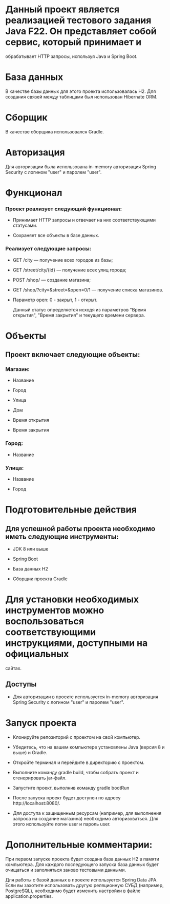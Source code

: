 # Данный проект является реализацией тестового задания Java F22. Он представляет собой сервис, который принимает и
обрабатывает HTTP запросы, используя Java и Spring Boot.

# База данных

В качестве базы данных для этого проекта использовалась H2. Для создания связей между таблицами был использован
Hibernate ORM.

# Сборщик

В качестве сборщика использовался Gradle.

# Авторизация

Для авторизации была использована in-memory авторизация Spring Security с логином "user" и паролем "user".

# Функционал

### Проект реализует следующий функционал:

* Принимает HTTP запросы и отвечает на них соответствующими статусами.

* Сохраняет все объекты в базе данных.

### Реализует следующие запросы:

* GET /city — получение всех городов из базы;

* GET /street/city/{id} — получение всех улиц города;

* POST /shop/ — создание магазина;

* GET /shop/?city=&street=&open=0/1 — получение списка магазинов.

* Параметр open: 0 - закрыт, 1 - открыт.

  Данный статус определяется исходя из параметров
  "Время открытия", "Время закрытия" и текущего времени сервера.

# Объекты

## Проект включает следующие объекты:

### Магазин:

* Название

* Город

* Улица

* Дом

* Время открытия

* Время закрытия

### Город:

* Название

### Улица:

* Название

* Город

# Подготовительные действия

## Для успешной работы проекта необходимо иметь следующие инструменты:

* JDK 8 или выше

* Spring Boot

* База данных H2

* Сборщик проекта Gradle

# Для установки необходимых инструментов можно воспользоваться соответствующими инструкциями, доступными на официальных
сайтах.

## Доступы

* Для авторизации в проекте используется in-memory авторизация Spring Security с логином "user" и паролем "user".

# Запуск проекта

*  Клонируйте репозиторий с проектом на свой компьютер.

*  Убедитесь, что на вашем компьютере установлены Java (версия 8 и выше) и Gradle.

*  Откройте терминал и перейдите в директорию с проектом.

*  Выполните команду gradle build, чтобы собрать проект и сгенерировать jar-файл.

*  Запустите проект, выполнив команду gradle bootRun

*  После запуска проект будет доступен по адресу http://localhost:8080/.

*  Для доступа к защищенным ресурсам (например, для выполнения запроса на создание магазина) необходимо авторизоваться.
   Для этого используйте логин user и пароль user.

# Дополнительные комментарии:

При первом запуске проекта будет создана база данных H2 в памяти компьютера.
Для каждого последующего запуска база
данных будет очищаться и заполняться заново тестовыми данными.

Для работы с базой данных в проекте используется Spring Data JPA.
Если вы захотите использовать другую реляционную
СУБД (например, PostgreSQL), необходимо будет изменить настройки в файле application.properties.

